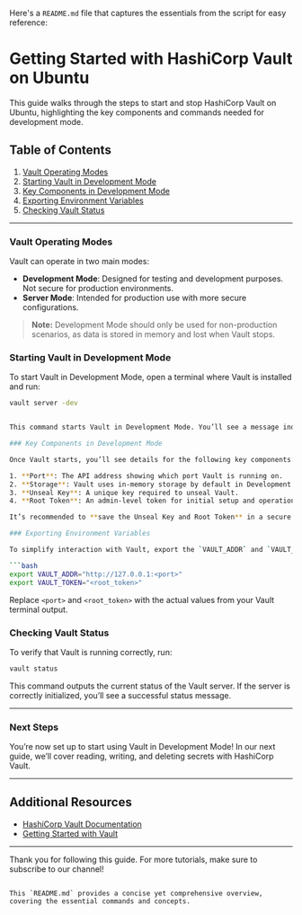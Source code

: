 Here's a `README.md` file that captures the essentials from the script for easy reference:

# Getting Started with HashiCorp Vault on Ubuntu

This guide walks through the steps to start and stop HashiCorp Vault on Ubuntu, highlighting the key components and commands needed for development mode. 

## Table of Contents
1. [Vault Operating Modes](#vault-operating-modes)
2. [Starting Vault in Development Mode](#starting-vault-in-development-mode)
3. [Key Components in Development Mode](#key-components-in-development-mode)
4. [Exporting Environment Variables](#exporting-environment-variables)
5. [Checking Vault Status](#checking-vault-status)

---

### Vault Operating Modes

Vault can operate in two main modes:

- **Development Mode**: Designed for testing and development purposes. Not secure for production environments.
- **Server Mode**: Intended for production use with more secure configurations.

> **Note:** Development Mode should only be used for non-production scenarios, as data is stored in memory and lost when Vault stops.

### Starting Vault in Development Mode

To start Vault in Development Mode, open a terminal where Vault is installed and run:

```bash
vault server -dev


This command starts Vault in Development Mode. You’ll see a message indicating that Development Mode should not be used in production.

### Key Components in Development Mode

Once Vault starts, you’ll see details for the following key components:

1. **Port**: The API address showing which port Vault is running on.
2. **Storage**: Vault uses in-memory storage by default in Development Mode. All data is stored temporarily and will be lost when Vault stops. In production, storage would persist on disk or in a database.
3. **Unseal Key**: A unique key required to unseal Vault.
4. **Root Token**: An admin-level token for initial setup and operations.

It’s recommended to **save the Unseal Key and Root Token** in a secure place for reference.

### Exporting Environment Variables

To simplify interaction with Vault, export the `VAULT_ADDR` and `VAULT_TOKEN` environment variables. This allows Vault commands to automatically use these values.

```bash
export VAULT_ADDR="http://127.0.0.1:<port>"
export VAULT_TOKEN="<root_token>"
```

Replace `<port>` and `<root_token>` with the actual values from your Vault terminal output.

### Checking Vault Status

To verify that Vault is running correctly, run:

```bash
vault status
```

This command outputs the current status of the Vault server. If the server is correctly initialized, you’ll see a successful status message.

---

### Next Steps

You’re now set up to start using Vault in Development Mode! In our next guide, we’ll cover reading, writing, and deleting secrets with HashiCorp Vault.

---

## Additional Resources

- [HashiCorp Vault Documentation](https://www.vaultproject.io/docs)
- [Getting Started with Vault](https://learn.hashicorp.com/collections/vault/getting-started)

---

Thank you for following this guide. For more tutorials, make sure to subscribe to our channel!
```

This `README.md` provides a concise yet comprehensive overview, covering the essential commands and concepts.
